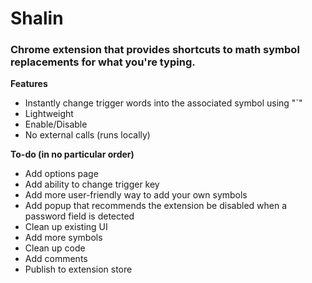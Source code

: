 # Shalin
### Chrome extension that provides shortcuts to math symbol replacements for what you're typing.

**Features**
- Instantly change trigger words into the associated symbol using "`"
- Lightweight
- Enable/Disable
- No external calls (runs locally)

**To-do (in no particular order)**
- Add options page
- Add ability to change trigger key
- Add more user-friendly way to add your own symbols
- Add popup that recommends the extension be disabled when a password field is detected
- Clean up existing UI
- Add more symbols
- Clean up code
- Add comments
- Publish to extension store
